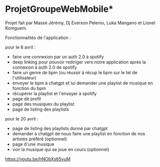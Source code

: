 # ProjetGroupeWebMobile*

Projet fait par Massé Jérémy, Dj Everson Pelenio, Luka Mangano et Lionel Komguem.

Fonctionnalités de l'application : 

pour le 6 avril : 

- faire une connexion par un auth 2.0 à spotify
- deep linking pour pouvoir rediriger vers notre application après la connexion à auth 2.0 de spotify
- faire un genre de bpm (ou réussir à récup le bpm sur le tel de l'utilisateur)
- envoyer le bpm à chatgpt et lui demander une playlist de musique en fonction du bpm 
- récupérer la playlist et l'envoyer à spotify
- page de profil
- page des musiques du playlist
- page de listing des playlists

pour le 20 avril :

- page de listing des playlists donné par chatgpt
- demander à chatgpt de nous faire une playlist en fonction de nos artistes préféré (optionnel)
- page d'une musique
- voir la musique qui se joue en cours (optionnel)

https://youtu.be/hNObXs65vuM
